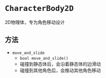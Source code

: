 # `CharacterBody2D`

2D物理体，专为角色移动设计

## 方法

* `move_and_slide`
  * `bool move_and_slide()`
  * 碰撞到静态体后，会沿着静态体的边滑动
  * 碰撞到其他角色后，会推动其他角色移动